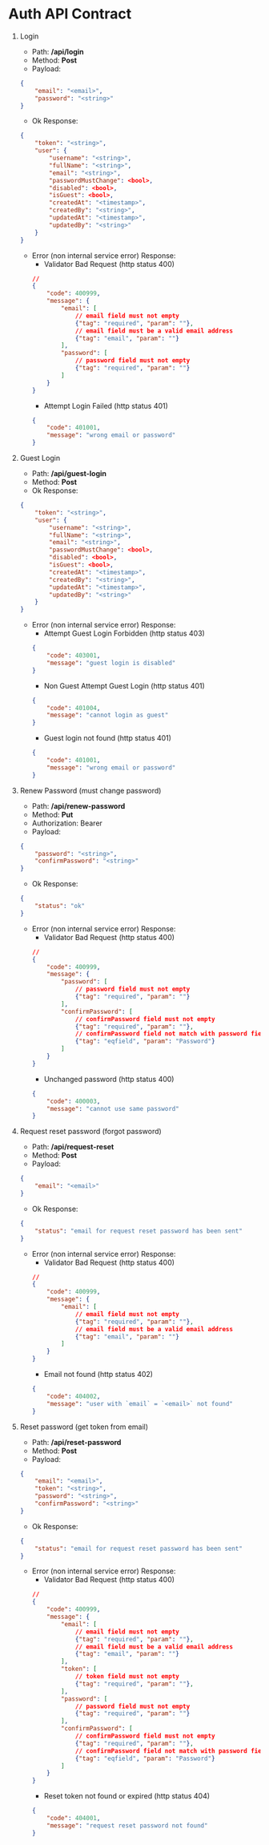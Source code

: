# Auth API Contract

1. Login
    - Path: **/api/login**
    - Method: **Post**
    - Payload:
    ```json
    {
        "email": "<email>",
        "password": "<string>"
    }
    ```
    - Ok Response:
    ```json
    {
        "token": "<string>",
        "user": {
            "username": "<string>",
            "fullName": "<string>",
            "email": "<string>",
            "passwordMustChange": <bool>,
            "disabled": <bool>,
            "isGuest": <bool>,
            "createdAt": "<timestamp>",
            "createdBy": "<string>",
            "updatedAt": "<timestamp>",
            "updatedBy": "<string>"
        }
    }
    ```
    - Error (non internal service error) Response:
        - Validator Bad Request (http status 400)
        ```json
        // 
        {
            "code": 400999,
            "message": {
                "email": [
                    // email field must not empty
                    {"tag": "required", "param": ""},
                    // email field must be a valid email address
                    {"tag": "email", "param": ""}
                ],
                "password": [
                    // password field must not empty
                    {"tag": "required", "param": ""}
                ]
            }
        }
        ```
        - Attempt Login Failed (http status 401)
        ```json
        {
            "code": 401001,
            "message": "wrong email or password"
        }
        ```

2. Guest Login
    - Path: **/api/guest-login**
    - Method: **Post**
    - Ok Response:
    ```json
    {
        "token": "<string>",
        "user": {
            "username": "<string>",
            "fullName": "<string>",
            "email": "<string>",
            "passwordMustChange": <bool>,
            "disabled": <bool>,
            "isGuest": <bool>,
            "createdAt": "<timestamp>",
            "createdBy": "<string>",
            "updatedAt": "<timestamp>",
            "updatedBy": "<string>"
        }
    }
    ```
    - Error (non internal service error) Response:
        - Attempt Guest Login Forbidden (http status 403)
        ```json
        {
            "code": 403001,
            "message": "guest login is disabled"
        }
        ```
        - Non Guest Attempt Guest Login (http status 401)
        ```json
        {
            "code": 401004,
            "message": "cannot login as guest"
        }
        ```
        - Guest login not found (http status 401)
        ```json
        {
            "code": 401001,
            "message": "wrong email or password"
        }
        ```

3. Renew Password (must change password)
    - Path: **/api/renew-password**
    - Method: **Put**
    - Authorization: Bearer **<token>**
    - Payload:
    ```json
    {
        "password": "<string>",
        "confirmPassword": "<string>"
    }
    ```
    - Ok Response:
    ```json
    {
        "status": "ok"
    }
    ```
    - Error (non internal service error) Response:
        - Validator Bad Request (http status 400)
        ```json
        // 
        {
            "code": 400999,
            "message": {
                "password": [
                    // password field must not empty
                    {"tag": "required", "param": ""}
                ],
                "confirmPassword": [
                    // confirmPassword field must not empty
                    {"tag": "required", "param": ""},
                    // confirmPassword field not match with password field
                    {"tag": "eqfield", "param": "Password"}
                ]
            }
        }
        ```
        - Unchanged password (http status 400)
        ```json
        {
            "code": 400003,
            "message": "cannot use same password"
        }
        ```

4. Request reset password (forgot password)
    - Path: **/api/request-reset**
    - Method: **Post**
    - Payload:
    ```json
    {
        "email": "<email>"
    }
    ```
    - Ok Response:
    ```json
    {
        "status": "email for request reset password has been sent"
    }
    ```
    - Error (non internal service error) Response:
        - Validator Bad Request (http status 400)
        ```json
        // 
        {
            "code": 400999,
            "message": {
                "email": [
                    // email field must not empty
                    {"tag": "required", "param": ""},
                    // email field must be a valid email address
                    {"tag": "email", "param": ""}
                ]
            }
        }
        ```
        - Email not found (http status 402)
        ```json
        {
            "code": 404002,
            "message": "user with `email` = `<email>` not found"
        }
        ```

5. Reset password (get token from email)
    - Path: **/api/reset-password**
    - Method: **Post**
    - Payload:
    ```json
    {
        "email": "<email>",
        "token": "<string>",
        "password": "<string>",
        "confirmPassword": "<string>"
    }
    ```
    - Ok Response:
    ```json
    {
        "status": "email for request reset password has been sent"
    }
    ```
    - Error (non internal service error) Response:
        - Validator Bad Request (http status 400)
        ```json
        // 
        {
            "code": 400999,
            "message": {
                "email": [
                    // email field must not empty
                    {"tag": "required", "param": ""},
                    // email field must be a valid email address
                    {"tag": "email", "param": ""}
                ],
                "token": [
                    // token field must not empty
                    {"tag": "required", "param": ""},
                ],
                "password": [
                    // password field must not empty
                    {"tag": "required", "param": ""}
                ],
                "confirmPassword": [
                    // confirmPassword field must not empty
                    {"tag": "required", "param": ""},
                    // confirmPassword field not match with password field
                    {"tag": "eqfield", "param": "Password"}
                ]
            }
        }
        ```
        - Reset token not found or expired (http status 404)
        ```json
        {
            "code": 404001,
            "message": "request reset password not found"
        }
        ```